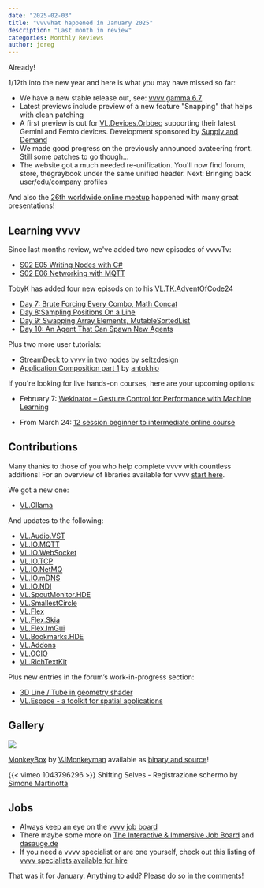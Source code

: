```yaml
---
date: "2025-02-03"
title: "vvvvhat happened in January 2025"
description: "Last month in review"
categories: Monthly Reviews
author: joreg
---
```


Already!

1/12th into the new year and here is what you may have missed so far:

* We have a new stable release out, see: [vvvv gamma 6.7](https://thegraybook.vvvv.org/changelog/6.x.html#vvvv-gamma-67) 
* Latest previews include preview of a new feature "Snapping" that helps with clean patching
* A first preview is out for [VL.Devices.Orbbec](https://www.nuget.org/packages/VL.Devices.Orbbec) supporting their latest Gemini and Femto devices. Development sponsored by [Supply and Demand](https://supply-demand.ca/)
* We made good progress on the previously announced avateering front. Still some patches to go though...
* The website got a much needed re-unification. You'll now find forum, store, thegraybook under the same unified header. Next: Bringing back user/edu/company profiles

And also the [26th worldwide online meetup](https://www.youtube.com/live/uRVZlBzfHjU?si=8YnVkSx05OpJJYZE) happened with many great presentations!

## Learning vvvv

Since last months review, we've added two new episodes of vvvvTv:

- [S02 E05 Writing Nodes with C#](https://www.youtube.com/watch?v=LZ-y5FOrdh0&list=PLBTgwgsWWcT8eDfjAg299o7paRqkd2Zdi&index=8&t=1306s)
- [S02 E06 Networking with MQTT](https://www.youtube.com/watch?v=h_TQFUN8EQ0&list=PLBTgwgsWWcT8eDfjAg299o7paRqkd2Zdi&index=9)

[TobyK](http://www.tobyk.com.au/) has added four new episods on to his [VL.TK.AdventOfCode24](https://www.nuget.org/packages/VL.TK.AdventOfCode24)
- [Day 7: Brute Forcing Every Combo, Math Concat](https://www.youtube.com/playlist?list=PLEncasrnvr2ZH8u5cpeaTwqLIFYCauBc0)
- [Day 8:Sampling Positions On a Line](https://www.youtube.com/watch?v=oCYhvAOYlvI&list=PLEncasrnvr2ZH8u5cpeaTwqLIFYCauBc0&index=9)
- [Day 9: Swapping Array Elements, MutableSortedList](https://www.youtube.com/watch?v=G5lob7YzdNk&list=PLEncasrnvr2ZH8u5cpeaTwqLIFYCauBc0&index=10)
- [Day 10: An Agent That Can Spawn New Agents](https://www.youtube.com/watch?v=uQkNrq2KMto&list=PLEncasrnvr2ZH8u5cpeaTwqLIFYCauBc0&index=11)

Plus two more user tutorials:
* [StreamDeck to vvvv in two nodes](https://www.youtube.com/watch?v=qPGjBehMlfc) by [seltzdesign](https://www.seltzdesign.com/)
* [Application Composition part 1](https://www.youtube.com/watch) by [antokhio](https://github.com/antokhio)

If you're looking for live hands-on courses, here are your upcoming options: 

- February 7: [Wekinator – Gesture Control for Performance with Machine Learning](https://thenodeinstitute.org/courses/ws24-tk-05-wekinator-gesture-control-for-performance-with-machine-learning/)
* From March 24: [12 session beginner to intermediate online course](https://thenodeinstitute.org/vvvv-beginner-class-summer-2025/)

## Contributions

Many thanks to those of you who help complete vvvv with countless additions! For an overview of libraries available for vvvv [start here](https://thegraybook.vvvv.org/reference/libraries/overview.html).

We got a new one:

- [VL.Ollama](https://www.nuget.org/packages/VL.Ollama)

And updates to the following:
- [VL.Audio.VST](https://www.nuget.org/packages/VL.Audio.VST)
- [VL.IO.MQTT](https://www.nuget.org/packages/VL.IO.MQTT)
- [VL.IO.WebSocket](https://www.nuget.org/packages/VL.IO.WebSocket)
- [VL.IO.TCP](https://www.nuget.org/packages/VL.IO.TCP)
- [VL.IO.NetMQ](https://www.nuget.org/packages/VL.IO.NetMQ)
- [VL.IO.mDNS](https://www.nuget.org/packages/VL.IO.mDNS)
- [VL.IO.NDI](https://www.nuget.org/packages/VL.IO.NDI)
- [VL.SpoutMonitor.HDE](https://www.nuget.org/packages/VL.SpoutMonitor.HDE)
- [VL.SmallestCircle](https://www.nuget.org/packages/VL.SmallestCircle)
- [VL.Flex](https://www.nuget.org/packages/VL.Flex)
- [VL.Flex.Skia](https://www.nuget.org/packages/VL.Flex.Skia)
- [VL.Flex.ImGui](https://www.nuget.org/packages/VL.Flex.ImGui)
- [VL.Bookmarks.HDE](https://www.nuget.org/packages/VL.Bookmarks.HDE)
- [VL.Addons](https://www.nuget.org/packages/VL.Addons)
- [VL.OCIO](https://www.nuget.org/packages/VL.OCIO)
- [VL.RichTextKit](https://www.nuget.org/packages/VL.RichTextKit)

Plus new entries in the forum’s work-in-progress section:

- [3D Line / Tube in geometry shader](https://forum.vvvv.org/t/3d-line-tube-in-geometry-shader/23917)
- [VL.Espace - a toolkit for spatial applications](https://forum.vvvv.org/t/vl-espace-a-toolkit-for-spatial-applications/23937)


## Gallery

![](2025-02-03-11-44-39.png)

[MonkeyBox](https://www.reddit.com/r/vjing/comments/1i3mdd1/vj_console_monkeybox_made_with_vvvv/) by [VJMonkeyman](https://github.com/VJMonkeyman) available as [binary and source](https://github.com/VJMonkeyman/MonkeyBox)!

{{< vimeo 1043796296 >}}
Shifting Selves - Registrazione schermo
by [Simone Martinotta](https://simonemartinotta.com/shifting-selves/)

## Jobs
- Always keep an eye on the [vvvv job board](https://discourse.vvvv.org/c/jobs)
- There maybe some more on [The Interactive & Immersive Job Board](https://jobs.interactiveimmersive.io/jobs/) and [dasauge.de](https://dasauge.de/sta/Vvvv/)
- If you need a vvvv specialist or are one yourself, check out this listing of [vvvv specialists available for hire](https://legacy.vvvv.org/documentation/vvvv-specialists-available-for-hire)

That was it for January. Anything to add? Please do so in the comments!